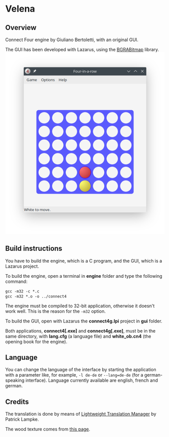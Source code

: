# Velena

## Overview

Connect Four engine by Giuliano Bertoletti, with an original GUI.

The GUI has been developed with Lazarus, using the [BGRABitmap](https://github.com/bgrabitmap/bgrabitmap) library.
![alt text](screenshots/linux-manjaro-english.png)

## Build instructions

You have to build the engine, which is a C program, and the GUI, which is a Lazarus project.

To build the engine, open a terminal in **engine** folder and type the following command:

    gcc -m32 -c *.c
    gcc -m32 *.o -o ../connect4

The engine must be compiled to 32-bit application, otherwise it doesn't work well. This is the reason for the `-m32` option.

To build the GUI, open with Lazarus the **connect4g.lpi** project in **gui** folder.

Both applications, **connect4\[.exe\]** and **connect4g\[.exe\]**, must be in the same directory, with **lang.cfg** (a language file) and **white_ob.cn4** (the opening book for the engine).

## Language

You can change the language of the interface by starting the application with a parameter like, for example, `-l de-de` or `--lang=de-de` (for a german-speaking interface). Language currently available are english, french and german.

## Credits

The translation is done by means of [Lightweight Translation Manager](https://www.lazarusforum.de/viewtopic.php?t=11928) by Patrick Lampke.

The wood texture comes from [this page](https://opengameart.org/content/5-wood-textures).
